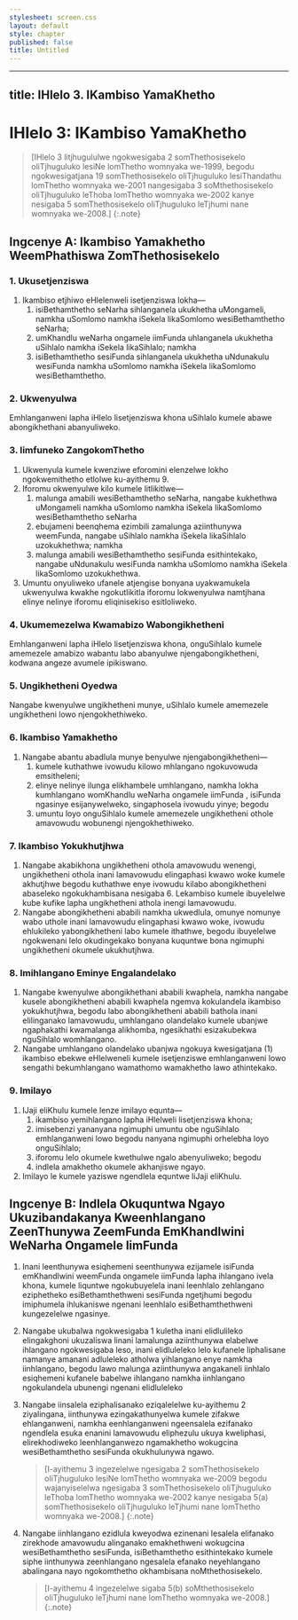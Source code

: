 ```yaml
---
stylesheet: screen.css
layout: default
style: chapter
published: false
title: Untitled
---
```

---
title: IHlelo 3. IKambiso YamaKhetho
---

# IHlelo 3: IKambiso YamaKhetho

> [IHlelo 3 litjhugululwe ngokwesigaba 2 somThethosisekelo oliTjhuguluko lesiNe lomThetho womnyaka we-1999, begodu ngokwesigatjana 19 somThethosisekelo oliTjhuguluko lesiThandathu lomThetho womnyaka we-2001 nangesigaba 3 soMthethosisekelo oliTjhuguluko leThoba lomThetho womnyaka we-2002 kanye nesigaba 5  somThethosisekelo oliTjhuguluko leTjhumi nane womnyaka we-2008.]
{:.note}

## Ingcenye A: Ikambiso Yamakhetho WeemPhathiswa ZomThethosisekelo

### 1. Ukusetjenziswa

1.	Ikambiso etjhiwo eHlelenweli isetjenziswa lokha—
	1.	isiBethamthetho seNarha sihlanganela ukukhetha uMongameli, namkha uSomlomo namkha iSekela likaSomlomo wesiBethamthetho seNarha;
	1.	umKhandlu weNarha ongamele iimFunda uhlanganela ukukhetha uSihlalo namkha iSekela likaSihlalo; namkha
	1.	isiBethamthetho sesiFunda sihlanganela ukukhetha uNdunakulu wesiFunda namkha uSomlomo namkha iSekela likaSomlomo wesiBethamthetho.

### 2. Ukwenyulwa

Emhlanganweni lapha iHlelo lisetjenziswa khona uSihlalo kumele abawe abongikhethani abanyuliweko.

### 3. Iimfuneko ZangokomThetho

1.	Ukwenyula kumele kwenziwe eforomini elenzelwe lokho ngokwemithetho etlolwe ku-ayithemu 9.
2.	Iforomu okwenyulwe kilo kumele litlikitlwe—
	1.	malunga amabili wesiBethamthetho seNarha, nangabe kukhethwa uMongameli namkha uSomlomo namkha iSekela likaSomlomo wesiBethamthetho seNarha
	2.	ebujameni beenqhema ezimbili zamalunga aziinthunywa weemFunda, nangabe uSihlalo namkha iSekela likaSihlalo uzokukhethwa; namkha
	3.	malunga amabili wesiBethamthetho sesiFunda esithintekako, nangabe uNdunakulu wesiFunda namkha uSomlomo namkha iSekela likaSomlomo uzokukhethwa.
3.	Umuntu onyuliweko ufanele atjengise bonyana uyakwamukela ukwenyulwa kwakhe ngokutlikitla iforomu lokwenyulwa namtjhana elinye nelinye iforomu eliqinisekiso esitloliweko.

### 4. Ukumemezelwa Kwamabizo Wabongikhetheni

Emhlanganweni lapha iHlelo lisetjenziswa khona, onguSihlalo kumele amemezele amabizo wabantu labo abanyulwe njengabongikhetheni, kodwana angeze avumele ipikiswano.

### 5. Ungikhetheni Oyedwa

Nangabe kwenyulwe ungikhetheni munye, uSihlalo kumele amemezele ungikhetheni lowo njengokhethiweko.

### 6. Ikambiso Yamakhetho

1.	Nangabe abantu abadlula munye benyulwe njengabongikhetheni—
	1.	kumele kuthathwe ivowudu kilowo mhlangano ngokuvowuda emsitheleni;
	1.	elinye nelinye ilunga elikhambele umhlangano, namkha lokha kumhlangano womKhandlu weNarha ongamele iimFunda , isiFunda ngasinye esijanywelweko, singaphosela ivowudu yinye; begodu
	1.	umuntu loyo onguSihlalo kumele amemezele ungikhetheni othole amavowudu wobunengi njengokhethiweko.

### 7. Ikambiso Yokukhutjhwa

1.  Nangabe akabikhona ungikhetheni othola amavowudu wenengi, ungikhetheni othola inani lamavowudu elingaphasi kwawo woke kumele akhutjhwe begodu kuthathwe enye ivowudu kilabo abongikhetheni abaseleko ngokukhambisana nesigaba 6. Lekambiso kumele ibuyelelwe kube kufike lapha ungikhetheni athola inengi lamavowudu.
2.  Nangabe abongikhetheni ababili namkha ukwedlula, omunye nomunye wabo uthole inani lamavowudu elingaphasi kwawo woke, ivowudu ehlukileko yabongikhetheni labo kumele ithathwe, begodu ibuyelelwe ngokwenani lelo okudingekako bonyana kuquntwe bona ngimuphi ungikhetheni okumele ukukhutjhwa.

### 8. Imihlangano Eminye Engalandelako

1.	Nangabe kwenyulwe abongikhethani ababili kwaphela, namkha nangabe kusele abongikhetheni ababili kwaphela ngemva kokulandela ikambiso yokukhutjhwa, begodu labo abongikhetheni ababili bathola inani elilinganako lamavowudu, umhlangano olandelako kumele ubanjwe ngaphakathi kwamalanga alikhomba, ngesikhathi esizakubekwa nguSihlalo womhlangano.
2.	Nangabe umhlangano olandelako ubanjwa ngokuya kwesigatjana (1) ikambiso ebekwe eHlelweneli kumele isetjenziswe emhlanganweni lowo sengathi bekumhlangano wamathomo wamakhetho lawo athintekako.

### 9. Imilayo

1.	IJaji eliKhulu kumele lenze imilayo equnta—
	1.	ikambiso yemihlangano lapha iHlelweli lisetjenziswa khona;
	1.	imisebenzi yananyana ngimuphi umuntu obe nguSihlalo emhlanganweni lowo begodu nanyana ngimuphi orhelebha loyo onguSihlalo;
	1.	iforomu lelo okumele kwethulwe ngalo abenyuliweko; begodu
	1.	indlela amakhetho okumele akhanjiswe ngayo.
2.	Imilayo le kumele yaziswe ngendlela equntwe liJaji eliKhulu.

## Ingcenye B: Indlela Okuquntwa Ngayo Ukuzibandakanya Kweenhlangano ZeenThunywa ZeemFunda EmKhandlwini WeNarha Ongamele IimFunda

1.	Inani leenthunywa esiqhemeni seenthunywa ezijamele isiFunda emKhandlwini weemFunda ongamele iimFunda lapha ihlangano ivela khona, kumele liquntwe ngokubuyelela inani leenhlalo zehlangano eziphetheko esiBethamthethweni sesiFunda ngetjhumi begodu imiphumela ihlukaniswe ngenani leenhlalo esiBethamthethweni kungezelelwe ngasinye.
1.	Nangabe ukubalwa ngokwesigaba 1 kuletha inani elidlulileko elingakghoni ukuzaliswa linani lamalunga aziinthunywa elabelwe ihlangano ngokwesigaba leso, inani elidluleleko lelo kufanele liphalisane namanye amanani adluleleko atholwa yihlangano enye namkha iinhlangano, begodu lawo malunga aziinthunywa angakaneli iinhlalo esiqhemeni kufanele babelwe ihlangano namkha iinhlangano ngokulandela ubunengi ngenani elidluleleko
1.	Nangabe iinsalela eziphalisanako eziqalelelwe ku-ayithemu 2     ziyalingana, iinthunywa ezingakathunyelwa kumele zifakwe ehlanganweni, namkha eenhlanganweni ngeensalela ezifanako ngendlela esuka enanini lamavowudu eliphezulu ukuya kweliphasi, elirekhodiweko leenhlanganwezo ngamakhetho wokugcina wesiBethamthetho sesiFunda okukhulunywa ngawo.

	> [I-ayithemu 3 ingezelelwe ngesigaba 2 somThethosisekelo oliTjhuguluko lesiNe lomThetho womnyaka we-2009 begodu wajanyiselelwa ngesigaba 3  somThethosisekelo oliTjhuguluko leThoba lomThetho womnyaka we-2002  kanye nesigaba 5(a) somThethosisekelo oliTjhuguluko leTjhumi nane lomThetho womnyaka we-2008.]
	{:.note}

1.	Nangabe iinhlangano ezidlula kweyodwa ezinenani lesalela elifanako zirekhode amavowudu alinganako emakhethweni wokugcina wesiBethamthetho sesiFunda, isiBethamthetho esithintekako kumele siphe iinthunywa zeenhlangano ngesalela efanako neyehlangano abalingana nayo ngokomthetho okhambisana noMthethosisekelo.


	> [I-ayithemu 4 ingezelelwe sigaba 5(b) soMthethosisekelo oliTjhuguluko leTjhumi nane lomThetho womnyaka we-2008.]
	{:.note}
